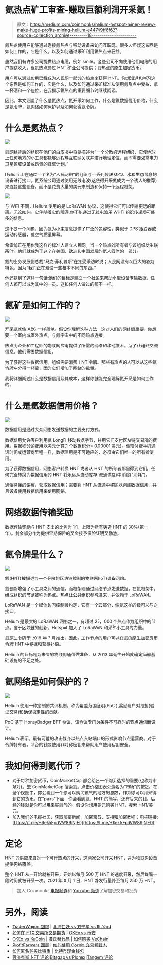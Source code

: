 # 氦热点矿工审查-赚取巨额利润开采氦！

> 原文：<https://medium.com/coinmonks/helium-hotspot-miner-review-make-huge-profits-mining-helium-e44749ff6f62?source=collection_archive---------18----------------------->

氦热点使用户能够通过连接氦热点与移动设备来访问互联网。很多人怀疑这东西是如何工作的，它是什么，以及如何通过采矿利用氦热点来获益。

虽然我们有许多公司提供热点电缆，例如 smile。这些公司不向使用他们电缆的用户提供收入，但氦热点通过 HNT 矿业公司提供；氦热点的原生加密货币。

用户可以通过使用已经成为人民网一部分的热点来获得 HNT。你想知道和学习这个东西是如何工作的，它是什么，以及如何通过采矿标准从使用氦热点中受益，拿一杯酒和一个座位，在我揭示氦热点的重要细节时继续阅读。

因此，本文涵盖了什么是氦热点，氦开采如何工作，什么是氦数据信用价格，什么是氦令牌，氦网络如何保护以及如何获得氦令牌。

# 什么是氦热点？

![](img/6a6cb8ae693ef72bdfad0364485226c4.png)

氦网络背后的组织在他们的白皮书中将氦描述为“一个分散的远程组织，它使地球上任何地方的小工具都能够远程与互联网关联并进行地理定位，而不需要渴望电力卫星区域设备或昂贵的蜂窝计划。”

Helium 正在通过一个名为“人民网络”的组织与一系列传递 GPS、水和生态信息的设备进行接口。氦系统公司通过使用无线电波(这使得开采氦成为一个诱人的推荐)来连接这些设备，而不是花费大量的美元来制造和保持一个远程框架。

![](img/ed2b6cdff52798b94ea744b6af08d5d9.png)

与 WiFi 不同，Helium 使用的是 LoRaWAN 协议，这使得它们可以传输更远的距离。无论如何，它伴随着它的障碍:你不能通过无线电波用 Wi-Fi 组织传递尽可能多的信息。

这不是一个问题，因为氦为小束信息提供了广泛的包容性，类似于 GPS 跟踪器或运动传感器，或空气质量屏幕。

希雷姆正在用你我这样的标准人建立人民网。当一个热点的所有者与该组织发生联系时，他们就成为了这个在美国、欧洲和中国发展的氦人团体的一部分。

氦的业务发展副总裁“马克·菲利普斯”在接受采访时说；人民网没有以巨大的塔为特色，因为“我们正在建设一些根本不同的东西。”

他还提到了这样一句话:他们的目标是建立一个社区来帮助小型设备传输数据，任何人都可以成为其中的一员。这和任何人做过的都不一样。

# 氦矿是如何工作的？

![](img/3fa9bf38bea0737ff18b8078333583af.png)

开采氦就像 ABC 一样简单。假设你理解这种方法，这对人们的网络很重要，你想要一个室内或室外热点，与氦宇宙中的不同热点连接。

热点为企业和工程师的物联网应用提供了所需的网络和移动技术。为了让组织交流信息，他们需要数据信用。

为了获得这些数据信用，组织需要消费 HNT 令牌。那些有热点的人可以从这些氦令牌中分得一杯羹，因为它们增加了网络的数量。

我将详细阐述什么是数据信用及其成本，这样你就能完全理解氦开采是如何工作的。

# 什么是氦数据信用价格？

![](img/5e360ee7babfafc7cd72af4d001b7ad2.png)

数据信用是通过大众网络发送数据的主要支付方式。

数据信用允许客户利用氦 LongFi 移动数据字节，并用它们支付区块链交易所的费用。数据积分的费用以美元计算(1 个数据积分= 0.00001 美元)。像预付费手机通话时间或运营商里程一样，数据信用是不可适应的，必须由它们唯一的所有者使用。

为了获得数据信用，网络客户转换 HNT 或者从 HNT 的所有者那里得到它们。任何完全转换为数据信用的 HNT 将永远从流动库存(流通供应)中消除(“消耗”)。

通俗易懂的讲解，获取数据信用；需要将 HNT 从流通中移除以创建数据信用，并且设备使用数据信用来使用网络。

# 网络数据传输奖励

数据传输奖励与 HNT 支出的比例为 1:1，上限为所有铸造 HNT 的 30%(第一年)。剩余部分作为提供早期保险的奖金授予保险证明奖励池。

# 氦令牌是什么？

![](img/23e7d1747efd9f67bd79d289ae08d429.png)

氦(HNT)被描述为一个分散的区块链控制的物联网(IoT)设备网络。

氦创新增强了小工具之间的通信，而框架则通过网络节点发送数据。在氦框架中，组成组织的节点被称为热点。热点让公共组织参与进来，并依赖于 LoRaWAN。

LoRaWAN 是一个媒体访问控制层约定，它有一个云部分，像氦这样的级可以与之接口。

Helium 是最大的 LoRaWAN 网络之一，有超过 25，000 个热点作为组织中的节点。鉴于区块链的创新，Hotspot 加入了 LoRaWAN 和采矿小工具的力量。

氦原生令牌于 2019 年 7 月推出，因此，工作节点的用户可以在氦的原生加密货币令牌 HNT 中挖掘和获得补偿。

Helium 的目标是为未来的物联网通信做准备，从 2013 年诞生开始就确定当前基础设施的不足之处。

# 氦网络是如何保护的？

![](img/654448be31a3040bc76a62bded714423.png)

Helium 使用一种定制的共识机制，称为覆盖范围证明(PoC ),奖励用户对挖掘(验证交易)和确保稳定性的贡献。

PoC 基于 HoneyBadger BFT 协议，该协议专门为条件不可靠时的节点通信而设计。

Helium 表示，最有可能的攻击媒介以热点入站端口的形式影响节点运营商。对于令牌持有者，平台的钱包使用非对称密钥来帮助用户使用私钥安全。

# 我如何得到氦代币？

*   对于每种加密货币，CoinMarketCap 都会给出一个购买选择的纲要(也称为市场对)。去 CoinMarketCap 搜索氦。点击价格图表旁边名为“市场”的按钮。在这个视图中，你会看到一个你可以购买氦气的地方的总数，作为你可以用来得到它的货币。在“pairs”下面，你会看到氦、HNT 的简写，还有后来的钱。后续的钱就是你可以用来买氦气的。假设你想用美元购买 HNT，搜索 HNT/美元。
*   加入我们的电报社区，获取加密新闻、加密宝石、支持和加密教程；电报链接:[https://t.me/+6ek5FpdVW89jNjE0](https://t.me/+6ek5FpdVW89jNjE0)

# 定论

HNT 的供应来自对一个可行热点的开采，这两家公司开采 HNT，并为物联网设备提供网络覆盖。

整个 HNT 从一开始就被开采，开始以每月 500 万 HNT 的速度开采，然后每隔一段时间就被开采一次。2021 年 8 月 1 日，HNT 净发行量降至每月 250 万 HNT。

> 加入 Coinmonks [电报频道](https://t.me/coincodecap)和 [Youtube 频道](https://www.youtube.com/c/coinmonks/videos)了解加密交易和投资

# 另外，阅读

*   [TraderWagon 回顾](https://coincodecap.com/traderwagon-review) | [北海巨妖 vs 双子星 vs BitYard](https://coincodecap.com/kraken-vs-gemini-vs-bityard)
*   [如何在 FTX 交易所交易期货](https://coincodecap.com/ftx-futures-trading) | [OKEx vs 币安](https://coincodecap.com/okex-vs-binance)
*   [OKEx vs KuCoin](https://coincodecap.com/okex-kucoin) | [摄氏替代品](https://coincodecap.com/celsius-alternatives) | [如何购买 VeChain](https://coincodecap.com/buy-vechain)
*   [ProfitFarmers 回顾](https://coincodecap.com/profitfarmers-review) | [如何使用 Cornix 交易机器人](https://coincodecap.com/cornix-trading-bot)
*   [如何匿名购买比特币](https://coincodecap.com/buy-bitcoin-anonymously) | [比特币现金钱包](https://coincodecap.com/bitcoin-cash-wallets)
*   [瓦济克斯 NFT 评论](https://coincodecap.com/wazirx-nft-review)|[Bitsgap vs Pionex](https://coincodecap.com/bitsgap-vs-pionex)|[Tangem 评论](https://coincodecap.com/tangem-wallet-review)
